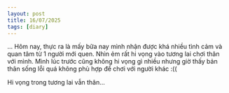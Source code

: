 ```yaml
---
layout: post
title: 16/07/2025
tags: [diary]
---
```


... Hôm nay, thực ra là mấy bữa nay mình nhận được khá nhiều tình cảm và quan tâm từ 1 người mới quen. Nhìn ẻm rất hi vọng vào tương lai chơi thân với mình. Mình lúc trước cũng không hi vọng gì nhiều nhưng giờ thấy bản thân sống lỗi quá không phù hợp để chơi với người khác :((

Hi vọng trong tương lai vẫn thân...
